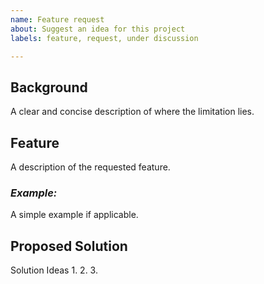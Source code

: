 ```yaml
---
name: Feature request
about: Suggest an idea for this project
labels: feature, request, under discussion

---
```


## Background
A clear and concise description of where the limitation lies.

## Feature
A description of the requested feature.

### *Example:*
A simple example if applicable.

## Proposed Solution
Solution Ideas 
1. 
2. 
3. 
